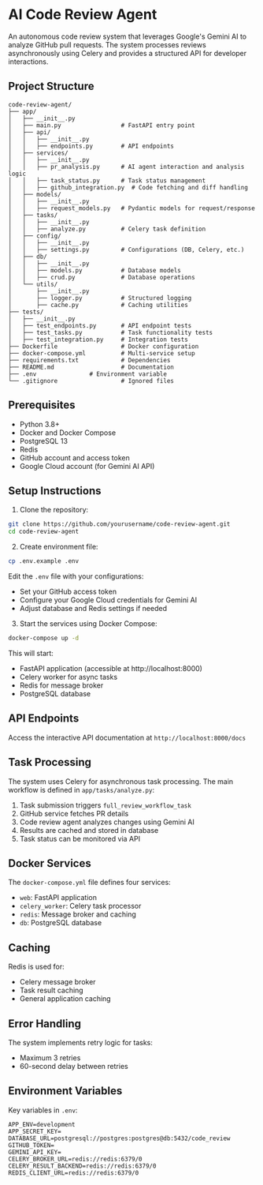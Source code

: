 # AI Code Review Agent

An autonomous code review system that leverages Google's Gemini AI to analyze GitHub pull requests. The system processes reviews asynchronously using Celery and provides a structured API for developer interactions.

## Project Structure
```
code-review-agent/
├── app/
│   ├── __init__.py
│   ├── main.py                 # FastAPI entry point
│   ├── api/
│   │   ├── __init__.py
│   │   ├── endpoints.py        # API endpoints
│   ├── services/
│   │   ├── __init__.py
│   │   ├── pr_analysis.py      # AI agent interaction and analysis logic
│   │   ├── task_status.py      # Task status management
│   │   ├── github_integration.py  # Code fetching and diff handling
│   ├── models/
│   │   ├── __init__.py
│   │   ├── request_models.py   # Pydantic models for request/response
│   ├── tasks/
│   │   ├── __init__.py
│   │   ├── analyze.py          # Celery task definition
│   ├── config/
│   │   ├── __init__.py
│   │   ├── settings.py         # Configurations (DB, Celery, etc.)
│   ├── db/
│   │   ├── __init__.py
│   │   ├── models.py           # Database models
│   │   ├── crud.py             # Database operations
│   └── utils/
│       ├── __init__.py
│       ├── logger.py           # Structured logging
│       ├── cache.py            # Caching utilities
├── tests/
│   ├── __init__.py
│   ├── test_endpoints.py       # API endpoint tests
│   ├── test_tasks.py           # Task functionality tests
│   ├── test_integration.py     # Integration tests
├── Dockerfile                  # Docker configuration
├── docker-compose.yml          # Multi-service setup
├── requirements.txt            # Dependencies
├── README.md                   # Documentation
├── .env               # Environment variable 
└── .gitignore                  # Ignored files
```

## Prerequisites

- Python 3.8+
- Docker and Docker Compose
- PostgreSQL 13
- Redis
- GitHub account and access token
- Google Cloud account (for Gemini AI API)

## Setup Instructions

1. Clone the repository:
```bash
git clone https://github.com/yourusername/code-review-agent.git
cd code-review-agent
```

2. Create environment file:
```bash
cp .env.example .env
```

Edit the `.env` file with your configurations:
- Set your GitHub access token
- Configure your Google Cloud credentials for Gemini AI
- Adjust database and Redis settings if needed

3. Start the services using Docker Compose:
```bash
docker-compose up -d
```

This will start:
- FastAPI application (accessible at http://localhost:8000)
- Celery worker for async tasks
- Redis for message broker
- PostgreSQL database

## API Endpoints

Access the interactive API documentation at `http://localhost:8000/docs`

## Task Processing

The system uses Celery for asynchronous task processing. The main workflow is defined in `app/tasks/analyze.py`:

1. Task submission triggers `full_review_workflow_task`
2. GitHub service fetches PR details
3. Code review agent analyzes changes using Gemini AI
4. Results are cached and stored in database
5. Task status can be monitored via API

## Docker Services

The `docker-compose.yml` file defines four services:

- `web`: FastAPI application
- `celery_worker`: Celery task processor
- `redis`: Message broker and caching
- `db`: PostgreSQL database

## Caching

Redis is used for:
- Celery message broker
- Task result caching
- General application caching

## Error Handling

The system implements retry logic for tasks:
- Maximum 3 retries
- 60-second delay between retries

## Environment Variables

Key variables in `.env`:

```
APP_ENV=development
APP_SECRET_KEY=
DATABASE_URL=postgresql://postgres:postgres@db:5432/code_review
GITHUB_TOKEN=
GEMINI_API_KEY=
CELERY_BROKER_URL=redis://redis:6379/0
CELERY_RESULT_BACKEND=redis://redis:6379/0
REDIS_CLIENT_URL=redis://redis:6379/0
```

